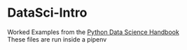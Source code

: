 # DataSci-Intro
Worked Examples from the [Python Data Science Handbook](https://jakevdp.github.io/PythonDataScienceHandbook/index.html)<br>
These files are run inside a pipenv
